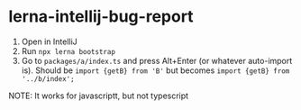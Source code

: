 # lerna-intellij-bug-report

1. Open in IntelliJ
1. Run `npx lerna bootstrap`
1. Go to `packages/a/index.ts` and press Alt+Enter (or whatever auto-import is). Should be `import {getB} from 'B'` but becomes `import {getB} from '../b/index';`

NOTE: It works for javascriptt, but not typescript
